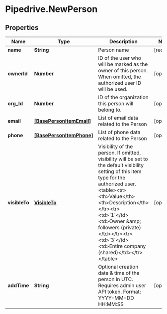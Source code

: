 # Pipedrive.NewPerson

## Properties

Name | Type | Description | Notes
------------ | ------------- | ------------- | -------------
**name** | **String** | Person name | [required]
**ownerId** | **Number** | ID of the user who will be marked as the owner of this person. When omitted, the authorized user ID will be used. | [optional]
**org_Id** | **Number** | ID of the organization this person will belong to. | [optional]
**email** | [**[BasePersonItemEmail]**](BasePersonItemEmail.md) | List of email data related to the Person | [optional]
**phone** | [**[BasePersonItemPhone]**](BasePersonItemPhone.md) | List of phone data related to the Person | [optional]
**visibleTo** | [**VisibleTo**](VisibleTo.md) | Visibility of the person. If omitted, visibility will be set to the default visibility setting of this item type for the authorized user.&lt;table&gt;&lt;tr&gt;&lt;th&gt;Value&lt;/th&gt;&lt;th&gt;Description&lt;/th&gt;&lt;/tr&gt;&lt;tr&gt;&lt;td&gt;&#x60;1&#x60;&lt;/td&gt;&lt;td&gt;Owner &amp;amp; followers (private)&lt;/td&gt;&lt;/tr&gt;&lt;tr&gt;&lt;td&gt;&#x60;3&#x60;&lt;/td&gt;&lt;td&gt;Entire company (shared)&lt;/td&gt;&lt;/tr&gt;&lt;/table&gt; | [optional]
**addTime** | **String** | Optional creation date &amp; time of the person in UTC. Requires admin user API token. Format: YYYY-MM-DD HH:MM:SS | [optional]


